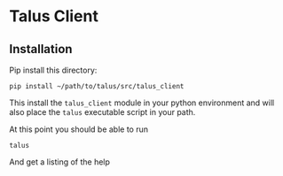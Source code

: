 # Talus Client

## Installation

Pip install this directory:

	pip install ~/path/to/talus/src/talus_client

This install the `talus_client` module in your python environment and
will also place the `talus` executable script in your path.

At this point you should be able to run

	talus

And get a listing of the help
